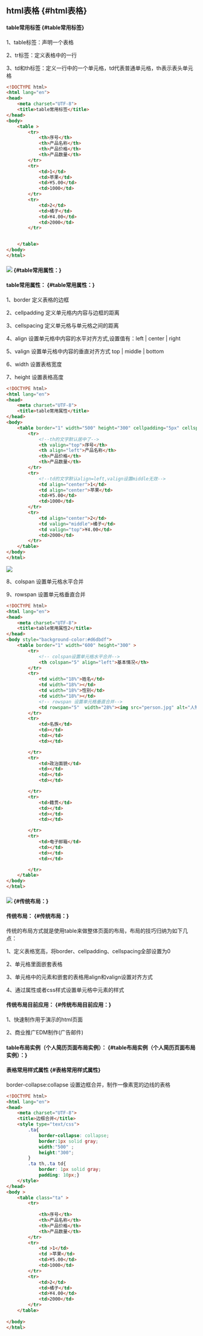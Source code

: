## html表格 {#html表格}

#### table常用标签 {#table常用标签}

1、table标签：声明一个表格

2、tr标签：定义表格中的一行

3、td和th标签：定义一行中的一个单元格，td代表普通单元格，th表示表头单元格

```html
<!DOCTYPE html>
<html lang="en">
<head>
    <meta charset="UTF-8">
    <title>table常用标签</title>
</head>
<body>
    <table >
        <tr>
            <th>序号</th>
            <th>产品名称</th>
            <th>产品价格</th>
            <th>产品数量</th>
        </tr>
        <tr>
            <td>1</td>
            <td>苹果</td>
            <td>¥5.00</td>
            <td>1000</td>
        </tr>
        <tr>
            <td>2</td>
            <td>橘子</td>
            <td>¥4.00</td>
            <td>2000</td>
        </tr>


    </table>
</body>
</html>
```

#### ![](/html/代码/18-2.png) {#table常用属性：}

#### table常用属性： {#table常用属性：}

1、border 定义表格的边框

2、cellpadding 定义单元格内内容与边框的距离

3、cellspacing 定义单元格与单元格之间的距离

4、align 设置单元格中内容的水平对齐方式,设置值有：left \| center \| right

5、valign 设置单元格中内容的垂直对齐方式 top \| middle \| bottom

6、width  设置表格宽度

7、height 设置表格高度

```html
<!DOCTYPE html>
<html lang="en">
<head>
    <meta charset="UTF-8">
    <title>table常用属性</title>
</head>
<body>
    <table border="1" width="500" height="300" cellpadding="5px" cellspacing="10px">
        <tr>
            <!--th的文字默认居中了-->
            <th valign="top">序号</th>
            <th align="left">产品名称</th>
            <th>产品价格</th>
            <th>产品数量</th>
        </tr>
        <tr>
            <!--td的文字默认align=left,valign设置middle无效-->
            <td align="center">1</td>
            <td align="center">苹果</td>
            <td>¥5.00</td>
            <td>1000</td>
        </tr>
        <tr>
            <td align="center">2</td>
            <td valign="middle">橘子</td>
            <td valign="top">¥4.00</td>
            <td>2000</td>
        </tr>
    </table>
</body>
</html>
```

![](/html/代码/19.jpg)

8、colspan 设置单元格水平合并

9、rowspan 设置单元格垂直合并

```html
<!DOCTYPE html>
<html lang="en">
<head>
    <meta charset="UTF-8">
    <title>table常用属性2</title>
</head>
<body style="background-color:#d6dbdf">
    <table border="1" width="600" height="300" >
        <tr>
            <!-- colspan设置单元格水平合并-->
            <th colspan="5" align="left">基本情况</th>
        </tr>
        <tr>
            <td width="18%">姓名</td>
            <td width="18%"></td>
            <td width="18%">性别</td>
            <td width="18%"></td>
            <!-- rowspan 设置单元格垂直合并-->
            <td rowspan="5"  width="28%"><img src="person.jpg" alt="人物图片" ></td>
        </tr>
        <tr>
            <td>名族</td>
            <td></td>
            <td></td>
            <td></td>

        </tr>
        <tr>
            <td>政治面貌</td>
            <td></td>
            <td></td>
            <td></td>

        </tr>
        <tr>
            <td>籍贯</td>
            <td></td>
            <td></td>
            <td></td>

        </tr>
        <tr>
            <td>电子邮箱</td>
            <td></td>
            <td></td>
            <td></td>

        </tr>
    </table>
</body>
</html>
```

#### ![](/html/代码/20.png) {#传统布局：}

#### 传统布局： {#传统布局：}

传统的布局方式就是使用table来做整体页面的布局，布局的技巧归纳为如下几点：

1、定义表格宽高，将border、cellpadding、cellspacing全部设置为0

2、单元格里面嵌套表格

3、单元格中的元素和嵌套的表格用align和valign设置对齐方式

4、通过属性或者css样式设置单元格中元素的样式

#### 传统布局目前应用： {#传统布局目前应用：}

1、快速制作用于演示的html页面

2、商业推广EDM制作\(广告邮件\)

#### table布局实例（个人简历页面布局实例）： {#table布局实例（个人简历页面布局实例）：}

#### 表格常用样式属性 {#表格常用样式属性}

border-collapse:collapse 设置边框合并，制作一像素宽的边线的表格

```html
<!DOCTYPE html>
<html lang="en">
<head>
	<meta charset="UTF-8">
	<title>边框合并</title>
	<style type="text/css">
		.ta{
			border-collapse: collapse;
			border:1px solid gray;
			width:"500" ;
			height:"300";
		}
		.ta th,.ta td{
			border: 1px solid gray;
			padding: 10px;}
	</style>
</head>
<body >
	<table class="ta" >
		<tr>
			
			<th>序号</th>
			<th>产品名称</th>
			<th>产品价格</th>
			<th>产品数量</th>
		</tr>
		<tr>
			<td >1</td>
			<td >苹果</td>
			<td>¥5.00</td>
			<td>1000</td>
		</tr>
		<tr>
			<td>2</td>
			<td>橘子</td>
			<td>¥4.00</td>
			<td>2000</td>
		</tr>
	</table>
	
</body>
</html>
```



